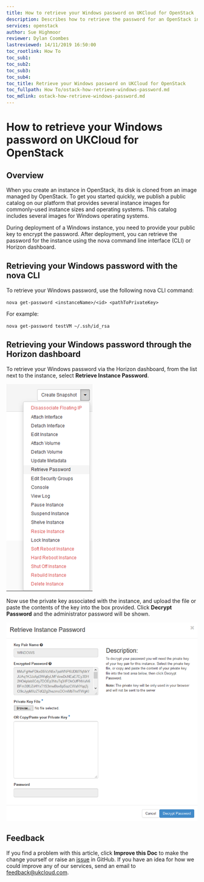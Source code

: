 ```yaml
---
title: How to retrieve your Windows password on UKCloud for OpenStack
description: Describes how to retrieve the password for an OpenStack instance that uses a Windows image
services: openstack
author: Sue Highmoor
reviewer: Dylan Coombes
lastreviewed: 14/11/2019 16:50:00
toc_rootlink: How To
toc_sub1:
toc_sub2:
toc_sub3:
toc_sub4:
toc_title: Retrieve your Windows password on UKCloud for OpenStack
toc_fullpath: How To/ostack-how-retrieve-windows-password.md
toc_mdlink: ostack-how-retrieve-windows-password.md
---
```


# How to retrieve your Windows password on UKCloud for OpenStack

## Overview

When you create an instance in OpenStack, its disk is cloned from an image managed by OpenStack. To get you started quickly, we publish a public catalog on our platform that provides several instance images for commonly-used instance sizes and operating systems. This catalog includes several images for Windows operating systems.

During deployment of a Windows instance, you need to provide your public key to encrypt the password. After deployment, you can retrieve the password for the instance using the nova command line interface (CLI) or Horizon dashboard.

## Retrieving your Windows password with the nova CLI

To retrieve your Windows password, use the following nova CLI command:

`nova get-password <instanceName>/<id> <pathToPrivateKey>`

For example:

`nova get-password testVM ~/.ssh/id_rsa`

## Retrieving your Windows password through the Horizon dashboard

To retrieve your Windows password via the Horizon dashboard, from the list next to the instance, select **Retrieve Instance Password**.

![Retrieve password](images/ostack-horizon-retrieve-password.png)

Now use the private key associated with the instance, and upload the file or paste the contents of the key into the box provided. Click **Decrypt Password** and the administrator password will be shown.

![Decrypt password](images/ostack-horizon-retrieve-password-decrypt.png)

## Feedback

If you find a problem with this article, click **Improve this Doc** to make the change yourself or raise an [issue](https://github.com/UKCloud/documentation/issues) in GitHub. If you have an idea for how we could improve any of our services, send an email to <feedback@ukcloud.com>.
